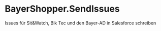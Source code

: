 # BayerShopper.SendIssues
Issues für Sit&amp;Watch, Bik Tec und den Bayer-AD in Salesforce schreiben
